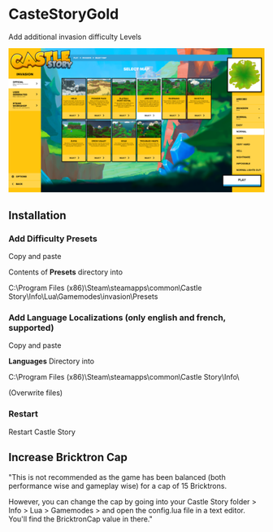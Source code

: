 # CasteStoryGold

Add additional invasion difficulty Levels

![Image of Very Hard Difficulty](https://github.com/ai4life/CasteStoryGold/blob/master/moreDifficulties.png)

## Installation

### Add Difficulty Presets
Copy and paste 

Contents of **Presets** directory into 

C:\Program Files (x86)\Steam\steamapps\common\Castle Story\Info\Lua\Gamemodes\invasion\Presets

### Add Language Localizations (only english and french, supported)
Copy and paste 

**Languages** Directory into

C:\Program Files (x86)\Steam\steamapps\common\Castle Story\Info\

(Overwrite files)

### Restart
Restart Castle Story


## Increase Bricktron Cap

"This is not recommended as the game has been balanced (both performance wise and gameplay wise) for a cap of 15 Bricktrons.

However, you can change the cap by going into your Castle Story folder > Info > Lua > Gamemodes > <gamemode of your choice> and open the config.lua file in a text editor. You'll find the BricktronCap value in there."
